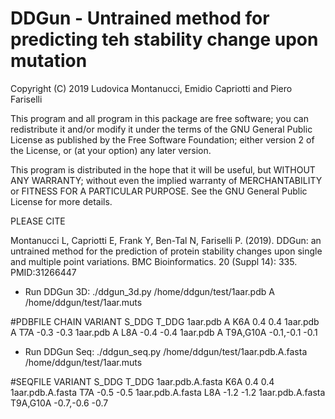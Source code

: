 # DDGun - Untrained method for predicting teh stability change upon mutation

  Copyright (C) 2019  Ludovica Montanucci, Emidio Capriotti 
                      and Piero Fariselli

  This program and all program in this package are free software;
  you can redistribute it and/or modify it under the terms of the
  GNU General Public License as published by the Free Software
  Foundation; either version 2 of the License, or (at your option)
  any later version.

  This program is distributed in the hope that it will be useful,
  but WITHOUT ANY WARRANTY; without even the implied warranty of
  MERCHANTABILITY or FITNESS FOR A PARTICULAR PURPOSE.  See the
  GNU General Public License for more details.

  PLEASE CITE

  Montanucci L, Capriotti E, Frank Y, Ben-Tal N, Fariselli P. (2019).
  DDGun: an untrained method for the prediction of protein stability
  changes upon single and multiple point variations.
  BMC Bioinformatics. 20 (Suppl 14): 335. PMID:31266447



- Run DDGun 3D:
   ./ddgun_3d.py /home/ddgun/test/1aar.pdb A /home/ddgun/test/1aar.muts

#PDBFILE        CHAIN   VARIANT S_DDG   T_DDG
1aar.pdb        A       K6A     0.4     0.4
1aar.pdb        A       T7A     -0.3    -0.3
1aar.pdb        A       L8A     -0.4    -0.4
1aar.pdb        A       T9A,G10A        -0.1,-0.1       -0.1


- Run DDGun Seq:
   ./ddgun_seq.py /home/ddgun/test/1aar.pdb.A.fasta /home/ddgun/test/1aar.muts

#SEQFILE        VARIANT S_DDG   T_DDG
1aar.pdb.A.fasta        K6A     0.4     0.4
1aar.pdb.A.fasta        T7A     -0.5    -0.5
1aar.pdb.A.fasta        L8A     -1.2    -1.2
1aar.pdb.A.fasta        T9A,G10A        -0.7,-0.6       -0.7

